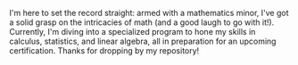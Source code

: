 I'm here to set the record straight: armed with a mathematics minor, I've got a solid grasp on the intricacies of math (and a good laugh to go with it!). Currently, I'm diving into a specialized program to hone my skills in calculus, statistics, and linear algebra, all in preparation for an upcoming certification. Thanks for dropping by my repository!